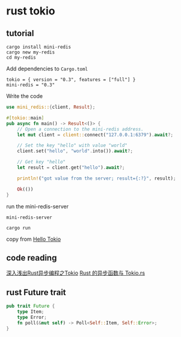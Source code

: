 # rust tokio

## tutorial
``` shell
cargo install mini-redis
cargo new my-redis
cd my-redis
```
Add dependencies to `Cargo.toml`

```
tokio = { version = "0.3", features = ["full"] }
mini-redis = "0.3"
```

Write the code

``` rust
use mini_redis::{client, Result};

#[tokio::main]
pub async fn main() -> Result<()> {
    // Open a connection to the mini-redis address.
    let mut client = client::connect("127.0.0.1:6379").await?;

    // Set the key "hello" with value "world"
    client.set("hello", "world".into()).await?;

    // Get key "hello"
    let result = client.get("hello").await?;

    println!("got value from the server; result={:?}", result);

    Ok(())
}
```

run the mini-redis-server

``` shell
mini-redis-server
```

``` shell
cargo run
```
copy from [Hello Tokio](https://tokio.rs/tokio/tutorial/hello-tokio)

## code reading

[深入浅出Rust异步编程之Tokio](https://zhuanlan.zhihu.com/p/107820568)
[Rust 的异步函数与 Tokio.rs](https://zhuanlan.zhihu.com/p/244047486)


## rust Future trait

``` rust
pub trait Future {
    type Item;
    type Error;
    fn poll(&mut self) -> Poll<Self::Item, Self::Error>;
}
```

